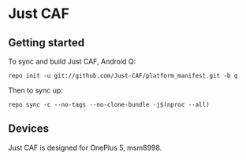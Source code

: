 # Just CAF

## Getting started

To sync and build Just CAF, Android Q:
```
repo init -u git://github.com/Just-CAF/platform_manifest.git -b q
```
Then to sync up:
```
repo sync -c --no-tags --no-clone-bundle -j$(nproc --all)
```

## Devices

Just CAF is designed for OnePlus 5, msm8998.
